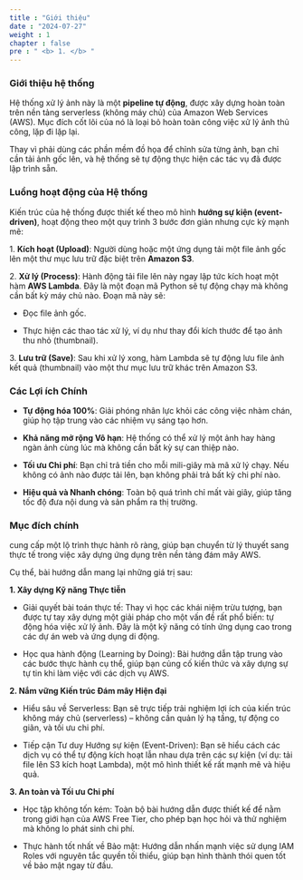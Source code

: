 ```yaml
---
title : "Giới thiệu"
date : "2024-07-27" 
weight : 1 
chapter : false
pre : " <b> 1. </b> "
---
```


### Giới thiệu hệ thống
Hệ thống xử lý ảnh này là một **pipeline tự động**, được xây dựng hoàn toàn trên nền tảng serverless (không máy chủ) của Amazon Web Services (AWS). Mục đích cốt lõi của nó là loại bỏ hoàn toàn công việc xử lý ảnh thủ công, lặp đi lặp lại.

Thay vì phải dùng các phần mềm đồ họa để chỉnh sửa từng ảnh, bạn chỉ cần tải ảnh gốc lên, và hệ thống sẽ tự động thực hiện các tác vụ đã được lập trình sẵn.

### Luồng hoạt động của Hệ thống
Kiến trúc của hệ thống được thiết kế theo mô hình **hướng sự kiện (event-driven)**, hoạt động theo một quy trình 3 bước đơn giản nhưng cực kỳ mạnh mẽ:

1\. **Kích hoạt (Upload)**: Người dùng hoặc một ứng dụng tải một file ảnh gốc lên một thư mục lưu trữ đặc biệt trên **Amazon S3**.

2\. **Xử lý (Process)**: Hành động tải file lên này ngay lập tức kích hoạt một hàm **AWS Lambda**. Đây là một đoạn mã Python sẽ tự động chạy mà không cần bất kỳ máy chủ nào. Đoạn mã này sẽ:

* Đọc file ảnh gốc.

* Thực hiện các thao tác xử lý, ví dụ như thay đổi kích thước để tạo ảnh thu nhỏ (thumbnail).

3\. **Lưu trữ (Save)**: Sau khi xử lý xong, hàm Lambda sẽ tự động lưu file ảnh kết quả (thumbnail) vào một thư mục lưu trữ khác trên Amazon S3.

### Các Lợi ích Chính
- **Tự động hóa 100%**: Giải phóng nhân lực khỏi các công việc nhàm chán, giúp họ tập trung vào các nhiệm vụ sáng tạo hơn.

- **Khả năng mở rộng Vô hạn**: Hệ thống có thể xử lý một ảnh hay hàng ngàn ảnh cùng lúc mà không cần bất kỳ sự can thiệp nào.

- **Tối ưu Chi phí**: Bạn chỉ trả tiền cho mỗi mili-giây mà mã xử lý chạy. Nếu không có ảnh nào được tải lên, bạn không phải trả bất kỳ chi phí nào.

- **Hiệu quả và Nhanh chóng**: Toàn bộ quá trình chỉ mất vài giây, giúp tăng tốc độ đưa nội dung và sản phẩm ra thị trường.

### Mục đích chính
cung cấp một lộ trình thực hành rõ ràng, giúp bạn chuyển từ lý thuyết sang thực tế trong việc xây dựng ứng dụng trên nền tảng đám mây AWS.

Cụ thể, bài hướng dẫn mang lại những giá trị sau:

**1\. Xây dựng Kỹ năng Thực tiễn**
* Giải quyết bài toán thực tế: Thay vì học các khái niệm trừu tượng, bạn được tự tay xây dựng một giải pháp cho một vấn đề rất phổ biến: tự động hóa việc xử lý ảnh. Đây là một kỹ năng có tính ứng dụng cao trong các dự án web và ứng dụng di động.

* Học qua hành động (Learning by Doing): Bài hướng dẫn tập trung vào các bước thực hành cụ thể, giúp bạn củng cố kiến thức và xây dựng sự tự tin khi làm việc với các dịch vụ AWS.

**2\. Nắm vững Kiến trúc Đám mây Hiện đại**
* Hiểu sâu về Serverless: Bạn sẽ trực tiếp trải nghiệm lợi ích của kiến trúc không máy chủ (serverless) – không cần quản lý hạ tầng, tự động co giãn, và tối ưu chi phí.

* Tiếp cận Tư duy Hướng sự kiện (Event-Driven): Bạn sẽ hiểu cách các dịch vụ có thể tự động kích hoạt lẫn nhau dựa trên các sự kiện (ví dụ: tải file lên S3 kích hoạt Lambda), một mô hình thiết kế rất mạnh mẽ và hiệu quả.

**3\. An toàn và Tối ưu Chi phí**
* Học tập không tốn kém: Toàn bộ bài hướng dẫn được thiết kế để nằm trong giới hạn của AWS Free Tier, cho phép bạn học hỏi và thử nghiệm mà không lo phát sinh chi phí.

* Thực hành tốt nhất về Bảo mật: Hướng dẫn nhấn mạnh việc sử dụng IAM Roles với nguyên tắc quyền tối thiểu, giúp bạn hình thành thói quen tốt về bảo mật ngay từ đầu.